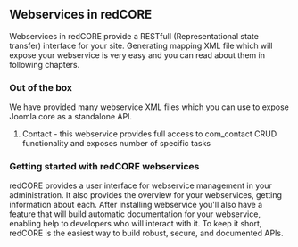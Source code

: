 ## Webservices in redCORE

Webservices in redCORE provide a RESTfull (Representational state transfer) interface for your site.
Generating mapping XML file which will expose your webservice is very easy and you can read about them in following chapters.


### Out of the box

We have provided many webservice XML files which you can use to expose Joomla core as a standalone API.

1. Contact - this webservice provides full access to com_contact CRUD functionality and exposes number of specific tasks


### Getting started with redCORE webservices

redCORE provides a user interface for webservice management in your administration. It also provides the overview for your webservices, getting information about each.
After installing webservice you'll also have a feature that will build automatic documentation for your webservice, enabling help to developers who will interact with it.
To keep it short, redCORE is the easiest way to build robust, secure, and documented APIs.
